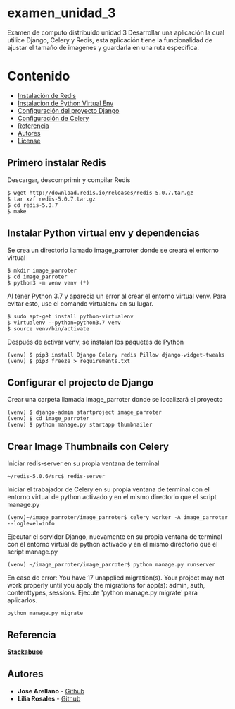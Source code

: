 # examen_unidad_3
Examen de computo distribuido unidad 3
Desarrollar una aplicación la cual utilice Django, Celery y Redis, esta aplicación tiene la funcionalidad de ajustar el tamaño de imagenes y guardarla en una ruta específica.
# Contenido
- [Instalación de Redis](#primero-instalar-redis)
- [Instalacion de Python Virtual Env](#instalar-python-virtual-env-y-dependencias)
- [Configuración del proyecto Django](#configurar-el-projecto-de-django)
- [Configuración de Celery](#crear-image-thumbnails-con-celery)
- [Referencia](#referencia)
- [Autores](#autores)
- [License](#license)

## Primero instalar Redis 
Descargar, descomprimir y compilar Redis
```
$ wget http://download.redis.io/releases/redis-5.0.7.tar.gz
$ tar xzf redis-5.0.7.tar.gz
$ cd redis-5.0.7
$ make
```

## Instalar Python virtual env y dependencias	
Se crea un directorio llamado image_parroter donde se creará el entorno virtual	
```
$ mkdir image_parroter
$ cd image_parroter
$ python3 -m venv venv (*)
```
Al tener Python 3.7 y aparecia un error al crear el entorno virtual venv. Para evitar esto, use el comando virtualenv en su lugar.
```
$ sudo apt-get install python-virtualenv
$ virtualenv --python=python3.7 venv
$ source venv/bin/activate
```

Después de activar venv, se instalan los paquetes de Python 
```
(venv) $ pip3 install Django Celery redis Pillow django-widget-tweaks
(venv) $ pip3 freeze > requirements.txt
```
## Configurar el projecto de Django
Crear una carpeta llamada image_parroter donde se localizará el proyecto
```
(venv) $ django-admin startproject image_parroter
(venv) $ cd image_parroter
(venv) $ python manage.py startapp thumbnailer
```
## Crear Image Thumbnails con Celery
Iniciar redis-server en su propia ventana de terminal
```
~/redis-5.0.6/src$ redis-server
```
Iniciar el trabajador de Celery en su propia ventana de terminal con el entorno virtual de python activado y en el mismo directorio que el script manage.py
```
(venv)~/image_parroter/image_parroter$ celery worker -A image_parroter --loglevel=info
```
Ejecutar el servidor Django, nuevamente en su propia ventana de terminal con el entorno virtual de python activado y en el mismo directorio que el script manage.py
```
(venv) ~/image_parroter/image_parroter$ python manage.py runserver
```
En caso de error:
You have 17 unapplied migration(s). Your project may not work properly until you apply the migrations for app(s): admin, auth, contenttypes, sessions.
Ejecute 'python manage.py migrate' para aplicarlos.
```
python manage.py migrate
```
## Referencia
<a href="https://stackabuse.com/asynchronous-tasks-in-django-with-redis-and-celery/" target="_blank">**Stackabuse**</a>

## Autores
* **Jose Arellano** - [Github](https://github.com/Arellano1995)
* **Lilia Rosales** - [Github](https://github.com/liliarsis)

